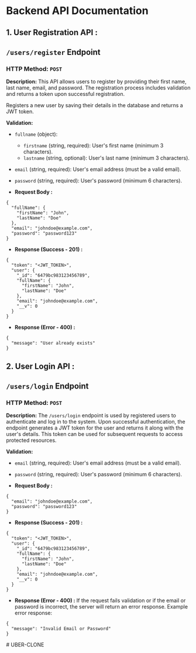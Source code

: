 
# Backend API Documentation

## **1. User Registration API :** 


## `/users/register` Endpoint

### **HTTP Method:** `POST`

**Description:** This API allows users to register by providing their first name, last name, email, and password. The registration process includes validation and returns a token upon successful registration.

Registers a new user by saving their details in the database and returns a JWT token.

**Validation:**
- `fullname` (object):
  - `firstname` (string, required): User's first name (minimum 3 characters).
  - `lastname` (string, optional): User's last name (minimum 3 characters).
- `email` (string, required): User's email address (must be a valid email).
- `password` (string, required): User's password (minimum 6 characters).

- **Request Body :**

```
{
  "fullName": {
    "firstName": "John",
    "lastName": "Doe"
  },
  "email": "johndoe@example.com",
  "password": "password123"
}
```

- **Response (Success - 201) :**

```
{
  "token": "<JWT_TOKEN>",
  "user": {
    "_id": "6479bc983123456789",
    "fullName": {
      "firstName": "John",
      "lastName": "Doe"
    },
    "email": "johndoe@example.com",
    "__v": 0
  }
}
```

- **Response (Error - 400) :**

```
{
  "message": "User already exists"
}

```
##
## **2. User Login API :** 


## `/users/login` Endpoint

### **HTTP Method:** `POST`

**Description:** The `/users/login` endpoint is used by registered users to authenticate and log in to the system. Upon successful authentication, the endpoint generates a JWT token for the user and returns it along with the user's details. This token can be used for subsequent requests to access protected resources.

**Validation:**
- `email` (string, required): User's email address (must be a valid email).
- `password` (string, required): User's password (minimum 6 characters).

- **Request Body :**

```
{
  "email": "johndoe@example.com",
  "password": "password123"
}
```

- **Response (Success - 201) :**

```
{
  "token": "<JWT_TOKEN>",
  "user": {
    "_id": "6479bc983123456789",
    "fullName": {
      "firstName": "John",
      "lastName": "Doe"
    },
    "email": "johndoe@example.com",
    "__v": 0
  }
}
```

- **Response (Error - 400) :**
If the request fails validation or if the email or password is incorrect, the server will return an error response. Example error response:
```
{
  "message": "Invalid Email or Password"
}

```

#   U B E R - C L O N E  
 